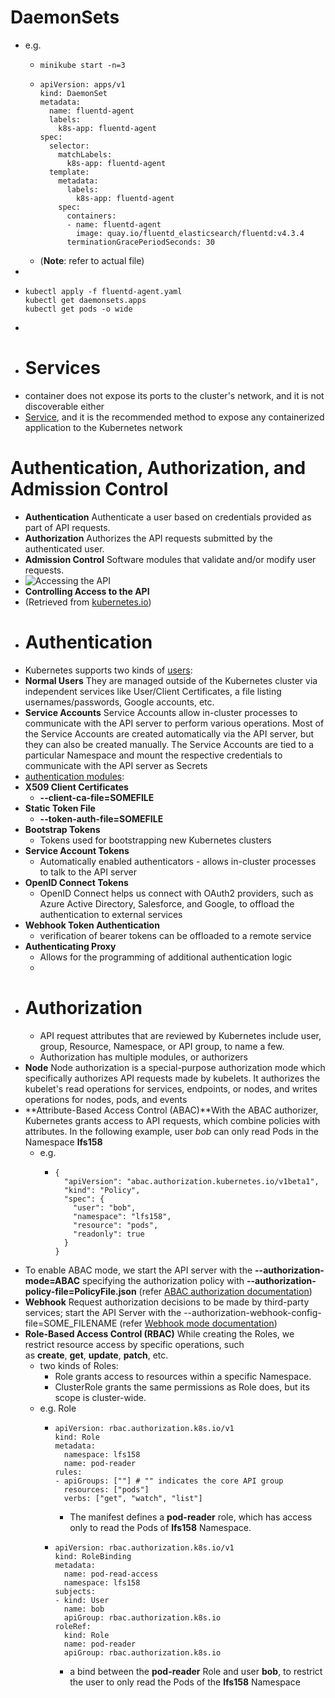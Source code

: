 # DaemonSets
- e.g.
	- ```
	  minikube start -n=3
	  ```
	- ```
	  apiVersion: apps/v1
	  kind: DaemonSet
	  metadata:
	    name: fluentd-agent
	    labels:
	      k8s-app: fluentd-agent
	  spec:
	    selector:
	      matchLabels:
	        k8s-app: fluentd-agent
	    template:
	      metadata:
	        labels:
	          k8s-app: fluentd-agent
	      spec:
	        containers:
	        - name: fluentd-agent
	          image: quay.io/fluentd_elasticsearch/fluentd:v4.3.4
	        terminationGracePeriodSeconds: 30
	  ```
	- (**Note**: refer to actual file)
-
- ```
  kubectl apply -f fluentd-agent.yaml
  kubectl get daemonsets.apps
  kubectl get pods -o wide
  ```
-
- # Services
- container does not expose its ports to the cluster's network, and it is not discoverable either
- [Service](https://kubernetes.io/docs/concepts/services-networking/service/), and it is the recommended method to expose any containerized application to the Kubernetes network
# Authentication, Authorization, and Admission Control
- **Authentication** Authenticate a user based on credentials provided as part of API requests.
- **Authorization** Authorizes the API requests submitted by the authenticated user.
- **Admission Control** Software modules that validate and/or modify user requests.
- ![Accessing the API](https://courses.edx.org/asset-v1:LinuxFoundationX+LFS158x+1T2022+type@asset+block@Controlling_Access_to_the_API.png)
- **Controlling Access to the API**
- (Retrieved from [kubernetes.io](https://kubernetes.io/docs/concepts/security/controlling-access/))
- # Authentication
- Kubernetes supports two kinds of [users](https://kubernetes.io/docs/reference/access-authn-authz/authentication/#users-in-kubernetes):
- **Normal Users**
  They are managed outside of the Kubernetes cluster via independent services like User/Client Certificates, a file listing usernames/passwords, Google accounts, etc.
- **Service Accounts**
  Service Accounts allow in-cluster processes to communicate with the API server to perform various operations. Most of the Service Accounts are created automatically via the API server, but they can also be created manually. The Service Accounts are tied to a particular Namespace and mount the respective credentials to communicate with the API server as Secrets
- [authentication modules](https://kubernetes.io/docs/reference/access-authn-authz/authentication/#authentication-strategies):
- **X509 Client Certificates**
	- **--client-ca-file=SOMEFILE**
- **Static Token File**
	- **--token-auth-file=SOMEFILE**
- **Bootstrap Tokens**
	- Tokens used for bootstrapping new Kubernetes clusters
- **Service Account Tokens**
	- Automatically enabled authenticators - allows in-cluster processes to talk to the API server
- **OpenID Connect Tokens**
	- OpenID Connect helps us connect with OAuth2 providers, such as Azure Active Directory, Salesforce, and Google, to offload the authentication to external services
- **Webhook Token Authentication**
	- verification of bearer tokens can be offloaded to a remote service
- **Authenticating Proxy**
	- Allows for the programming of additional authentication logic
	-
- # Authorization
	- API request attributes that are reviewed by Kubernetes include user, group, Resource, Namespace, or API group, to name a few.
	- Authorization has multiple modules, or authorizers
- **Node** Node authorization is a special-purpose authorization mode which specifically authorizes API requests made by kubelets. It authorizes the kubelet's read operations for services, endpoints, or nodes, and writes operations for nodes, pods, and events
- **Attribute-Based Access Control (ABAC)**With the ABAC authorizer, Kubernetes grants access to API requests, which combine policies with attributes. In the following example, user *bob* can only read Pods in the Namespace **lfs158**
	- e.g.
		- ```
		  {
		    "apiVersion": "abac.authorization.kubernetes.io/v1beta1",
		    "kind": "Policy",
		    "spec": {
		      "user": "bob",
		      "namespace": "lfs158",
		      "resource": "pods",
		      "readonly": true
		    }
		  }
		  ```
- To enable ABAC mode, we start the API server with the **--authorization-mode=ABAC** specifying the authorization policy with **--authorization-policy-file=PolicyFile.json** (refer [ABAC authorization documentation](https://kubernetes.io/docs/reference/access-authn-authz/abac/))
- **Webhook** Request authorization decisions to be made by third-party services; start the API Server with the --authorization-webhook-config-file=SOME_FILENAME (refer [Webhook mode documentation](https://kubernetes.io/docs/reference/access-authn-authz/webhook/))
- **Role-Based Access Control (RBAC)** While creating the Roles, we restrict resource access by specific operations, such as **create**, **get**, **update**, **patch**, etc.
	- two kinds of Roles:
		- Role grants access to resources within a specific Namespace.
		- ClusterRole grants the same permissions as Role does, but its scope is cluster-wide.
	- e.g. Role
		- ```
		  apiVersion: rbac.authorization.k8s.io/v1
		  kind: Role
		  metadata:
		    namespace: lfs158
		    name: pod-reader
		  rules:
		  - apiGroups: [""] # "" indicates the core API group
		    resources: ["pods"]
		    verbs: ["get", "watch", "list"]
		  ```
			- The manifest defines a **pod-reader** role, which has access only to read the Pods of **lfs158** Namespace.
		- ```
		  apiVersion: rbac.authorization.k8s.io/v1
		  kind: RoleBinding
		  metadata:
		    name: pod-read-access
		    namespace: lfs158
		  subjects:
		  - kind: User
		    name: bob
		    apiGroup: rbac.authorization.k8s.io
		  roleRef:
		    kind: Role
		    name: pod-reader
		    apiGroup: rbac.authorization.k8s.io
		  ```
			- a bind between the **pod-reader** Role and user **bob**, to restrict the user to only read the Pods of the **lfs158** Namespace